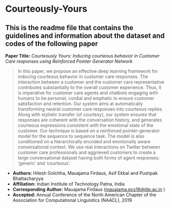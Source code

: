 # Courteously-Yours

## This is the readme file that contains the guidelines and information about the dataset and codes of the following paper

**Paper Title:** *Courteously Yours:  Inducing courteous behavior in Customer Care responses using Reinforced Pointer Generator Network*

> In this paper, we propose an effective deep learning framework for inducing courteous behavior in customer care responses. The interaction between a customer and the customer care representative contributes substantially to the overall customer experience. Thus, it is imperative for customer care agents and chatbots engaging with humans to be personal, cordial and emphatic to ensure customer satisfaction and retention. Our system aims at automatically transforming neutral customer care responses into courteous replies. Along with stylistic transfer (of courtesy), our system ensures that responses are coherent with the conversation history, and generates courteous expressions consistent with the emotional state of the customer. Our technique is based on a reinforced pointer-generator model for the sequence to sequence task. The model is also conditioned on a hierarchically encoded and emotionally aware conversational context. We use real interactions on Twitter between customer care professionals and aggrieved customers to create a large conversational dataset having both forms of agent responses: ‘generic’ and ‘courteous’.

- **Authors:** Hitesh Golchha, Mauajama Firdaus, Asif Ekbal and Pushpak Bhattacharyya
- **Affiliation:** Indian Institute of Technology Patna, India
- **Corresponding Author:** Mauajama Firdaus (mauajama.pcs16@iitp.ac.in )
- **Accepted:** Annual Conference of the North American Chapter of the Association for Computational Linguistics (NAACL), 2019
